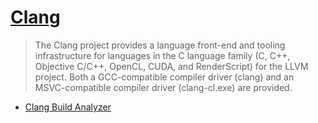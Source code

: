 # [Clang](https://clang.llvm.org/)

> The Clang project provides a language front-end and tooling infrastructure for languages in the C language family (C, C++, Objective C/C++, OpenCL, CUDA, and RenderScript) for the LLVM project. Both a GCC-compatible compiler driver (clang) and an MSVC-compatible compiler driver (clang-cl.exe) are provided. 

* [Clang Build Analyzer](https://github.com/aras-p/ClangBuildAnalyzer)
